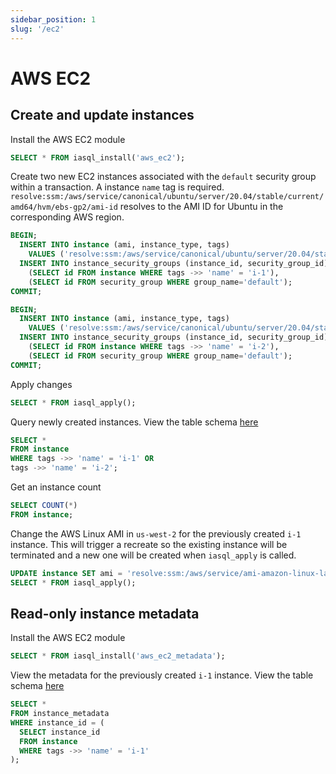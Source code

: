 ```yaml
---
sidebar_position: 1
slug: '/ec2'
---
```


# AWS EC2

## Create and update instances

Install the AWS EC2 module

```sql
SELECT * FROM iasql_install('aws_ec2');
```

Create two new EC2 instances associated with the `default` security group within a transaction. A instance `name` tag is required. `resolve:ssm:/aws/service/canonical/ubuntu/server/20.04/stable/current/amd64/hvm/ebs-gp2/ami-id` resolves to the AMI ID for Ubuntu in the corresponding AWS region.

```sql
BEGIN;
  INSERT INTO instance (ami, instance_type, tags)
    VALUES ('resolve:ssm:/aws/service/canonical/ubuntu/server/20.04/stable/current/amd64/hvm/ebs-gp2/ami-id', 't2.micro', '{"name":"i-1"}');
  INSERT INTO instance_security_groups (instance_id, security_group_id) SELECT
    (SELECT id FROM instance WHERE tags ->> 'name' = 'i-1'),
    (SELECT id FROM security_group WHERE group_name='default');
COMMIT;

BEGIN;
  INSERT INTO instance (ami, instance_type, tags)
    VALUES ('resolve:ssm:/aws/service/canonical/ubuntu/server/20.04/stable/current/amd64/hvm/ebs-gp2/ami-id', 't2.micro', '{"name":"i-2"}');
  INSERT INTO instance_security_groups (instance_id, security_group_id) SELECT
    (SELECT id FROM instance WHERE tags ->> 'name' = 'i-2'),
    (SELECT id FROM security_group WHERE group_name='default');
COMMIT;
```

Apply changes

```sql
SELECT * FROM iasql_apply();
```

Query newly created instances. View the table schema [here](https://dbdocs.io/iasql/iasql?table=instance&schema=public&view=table_structure)

```sql
SELECT *
FROM instance
WHERE tags ->> 'name' = 'i-1' OR
tags ->> 'name' = 'i-2';
```

Get an instance count

```sql
SELECT COUNT(*)
FROM instance;
```

Change the AWS Linux AMI in `us-west-2` for the previously created `i-1` instance. This will trigger a recreate so the existing instance will be terminated and a new one will be created when `iasql_apply` is called.

```sql
UPDATE instance SET ami = 'resolve:ssm:/aws/service/ami-amazon-linux-latest/amzn2-ami-hvm-x86_64-gp2' WHERE tags ->> 'name' = 'i-1';
SELECT * FROM iasql_apply();
```

## Read-only instance metadata

Install the AWS EC2 module

```sql
SELECT * FROM iasql_install('aws_ec2_metadata');
```

View the metadata for the previously created `i-1` instance. View the table schema [here](https://dbdocs.io/iasql/iasql?table=instance_metadata&schema=public&view=table_structure)

```sql
SELECT *
FROM instance_metadata
WHERE instance_id = (
  SELECT instance_id
  FROM instance
  WHERE tags ->> 'name' = 'i-1'
);
```